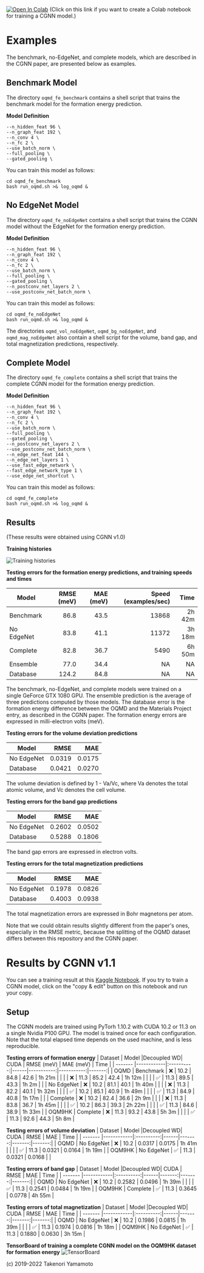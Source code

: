[![Open In Colab](https://colab.research.google.com/assets/colab-badge.svg)](https://colab.research.google.com/github/Tony-Y/oqmd-v1.2-dataset-for-cgnn/blob/main/CGNN_oqmd_fe_benchmark.ipynb)
\(Click on this link if you want to create a Colab notebook for training a CGNN model.\)

# Examples

The benchmark, no-EdgeNet, and complete models, which are described in the CGNN paper, are presented below as examples.

## Benchmark Model
The directory `oqmd_fe_benchmark` contains a shell script that trains the benchmark model for the formation energy prediction.

**Model Definition**
```
--n_hidden_feat 96 \
--n_graph_feat 192 \
--n_conv 4 \
--n_fc 2 \
--use_batch_norm \
--full_pooling \
--gated_pooling \
```

You can train this model as follows:
```
cd oqmd_fe_benchmark
bash run_oqmd.sh >& log_oqmd &
```

## No EdgeNet Model
The directory `oqmd_fe_noEdgeNet` contains a shell script that trains the CGNN model without the EdgeNet for the formation energy prediction.

**Model Definition**
```
--n_hidden_feat 96 \
--n_graph_feat 192 \
--n_conv 4 \
--n_fc 2 \
--use_batch_norm \
--full_pooling \
--gated_pooling \
--n_postconv_net_layers 2 \
--use_postconv_net_batch_norm \
```

You can train this model as follows:
```
cd oqmd_fe_noEdgeNet
bash run_oqmd.sh >& log_oqmd &
```

The directories `oqmd_vol_noEdgeNet`, `oqmd_bg_noEdgeNet`, and `oqmd_mag_noEdgeNet` also contain a shell script for the volume, band gap, and total magnetization predictions, respectively.

## Complete Model
The directory `oqmd_fe_complete` contains a shell script that trains the complete CGNN model for the formation energy prediction.

**Model Definition**
```
--n_hidden_feat 96 \
--n_graph_feat 192 \
--n_conv 4 \
--n_fc 2 \
--use_batch_norm \
--full_pooling \
--gated_pooling \
--n_postconv_net_layers 2 \
--use_postconv_net_batch_norm \
--n_edge_net_feat 144 \
--n_edge_net_layers 1 \
--use_fast_edge_network \
--fast_edge_network_type 1 \
--use_edge_net_shortcut \
```

You can train this model as follows:
```
cd oqmd_fe_complete
bash run_oqmd.sh >& log_oqmd &
```

## Results
(These results were obtained using CGNN v1.0)

**Training histories**

![Training histories](../figs/fig_training_histories.png)

**Testing errors for the formation energy predictions, and training speeds and times**

| Model      | RMSE (meV) | MAE (meV)  | Speed (examples/sec) | Time   |
|------------|-----------:|-----------:|---------------------:|-------:|
| Benchmark  |       86.8 |       43.5 |                13868 | 2h 42m |
| No EdgeNet |       83.8 |       41.1 |                11372 | 3h 18m |
| Complete   |       82.8 |       36.7 |                 5490 | 6h 50m |
| Ensemble   |       77.0 |       34.4 |                   NA |     NA |
| Database   |      124.2 |       84.8 |                   NA |     NA |

The benchmark, no-EdgeNet, and complete models were trained on a single GeForce GTX 1080 GPU. The ensemble prediction is the average of three predictions computed by those  models. The database error is the formation energy difference between the OQMD and the Materials Project entry, as described in the CGNN paper. The formation energy errors are expressed in milli-electron volts (meV).

**Testing errors for the volume deviation predictions**

| Model      | RMSE   | MAE    |
|------------|-------:|-------:|
| No EdgeNet | 0.0319 | 0.0175 |
| Database   | 0.0421 | 0.0270 |

The volume deviation is defined by 1 - Va/Vc, where Va denotes the total atomic volume, and Vc denotes the cell volume.

**Testing errors for the band gap predictions**

| Model      | RMSE   | MAE    |
|------------|-------:|-------:|
| No EdgeNet | 0.2602 | 0.0502 |
| Database   | 0.5288 | 0.1806 |

The band gap errors are expressed in electron volts.

**Testing errors for the total magnetization predictions**

| Model      | RMSE   | MAE    |
|------------|-------:|-------:|
| No EdgeNet | 0.1978 | 0.0826 |
| Database   | 0.4003 | 0.0938 |

The total magnetization errors are expressed in Bohr magnetons per atom.

Note that we could obtain results slightly different from the paper's ones, especially in the RMSE metric, because the splitting of the OQMD dataset differs between this repository and the CGNN paper.

# Results by CGNN v1.1
You can see a training result at this [Kaggle Notebook](https://www.kaggle.com/code/tonyyy/cgnn-dev-v1-1-oqm9hk).
If you try to train a CGNN model, click on the "copy & edit" button on this notebook and run your copy.

## Setup
The CGNN models are trained using PyTorh 1.10.2 with CUDA 10.2 or 11.3 on a single Nvidia P100 GPU.
The model is trained once for each configuration.
Note that the total elapsed time depends on the used machine, and is less reproducible. 

**Testing errors of formation energy**
| Dataset | Model      |Decoupled WD| CUDA | RMSE (meV) | MAE (meV)  | Time   |
| ------- |------------|:----------:|------|-----------:|-----------:|-------:|
| OQMD    | Benchmark  |         ❌ | 10.2 |       84.8 |       42.6 | 1h 21m |
|         |            |         ❌ | 11.3 |       85.2 |       42.4 | 1h 12m |
|         |            |         ✅ | 11.3 |       89.5 |       43.3 | 1h  2m |
|         | No EdgeNet |         ❌ | 10.2 |       81.1 |       40.1 | 1h 40m |
|         |            |         ❌ | 11.3 |       82.2 |       40.1 | 1h 32m |
|         |            |         ✅ | 10.2 |       85.1 |       40.9 | 1h 49m |
|         |            |         ✅ | 11.3 |       84.9 |       40.8 | 1h 17m |
|         | Complete   |         ❌ | 10.2 |       82.4 |       36.6 | 2h 9m |
|         |            |         ❌ | 11.3 |       83.8 |       36.7 | 1h 45m |
|         |            |         ✅ | 10.2 |       86.3 |       39.3 | 2h 22m |
|         |            |         ✅ | 11.3 |       84.6 |       38.9 | 1h 33m |
| OQM9HK  | Complete   |         ❌ | 11.3 |       93.2 |       43.8 | 5h  3m |
|         |            |         ✅ | 11.3 |       92.6 |       44.3 | 5h  8m |

**Testing errors of volume deviation**
| Dataset | Model      |Decoupled WD| CUDA | RMSE   | MAE    | Time   |
| ------- |------------|:----------:|------|-------:|-------:|-------:|
| OQMD    | No EdgeNet |         ❌ | 10.2 | 0.0317 | 0.0175 | 1h 41m |
|         |            |         ✅ | 11.3 | 0.0321 | 0.0164 | 1h 19m |
| OQM9HK  | No EdgeNet |         ✅ | 11.3 | 0.0321 | 0.0168 |        |

**Testing errors of band gap**
| Dataset | Model      |Decoupled WD| CUDA | RMSE   | MAE    | Time   |
| ------- |------------|:----------:|------|-------:|-------:|-------:|
| OQMD    | No EdgeNet |         ❌ | 10.2 | 0.2582 | 0.0496 | 1h 39m |
|         |            |         ✅ | 11.3 | 0.2541 | 0.0484 | 1h 19m |
| OQM9HK  | Complete   |         ✅ | 11.3 | 0.3645 | 0.0778 | 4h 55m |

**Testing errors of total magnetization**
| Dataset | Model      |Decoupled WD| CUDA | RMSE   | MAE    | Time   |
| ------- |------------|:----------:|------|-------:|-------:|-------:|
| OQMD    | No EdgeNet |         ❌ | 10.2 | 0.1986 | 0.0815 | 1h 39m |
|         |            |         ✅ | 11.3 | 0.1974 | 0.0816 | 1h 18m |
| OQM9HK  | No EdgeNet |         ✅ | 11.3 | 0.1880 | 0.0630 | 3h 15m |

**TensorBoard of training a complete CGNN model on the OQM9HK dataset for formation energy**
![TensorBoard](../figs/TensorBoard_CGNN_dev_v1_1_OQM9HK.png)

(c) 2019-2022 Takenori Yamamoto

